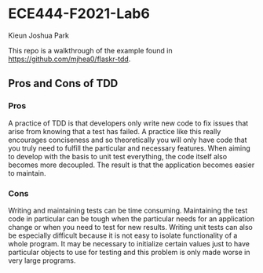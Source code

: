 # ECE444-F2021-Lab6

Kieun Joshua Park

This repo is a walkthrough of the example found in https://github.com/mjhea0/flaskr-tdd.

## Pros and Cons of TDD

### Pros

A practice of TDD is that developers only write new code to fix issues that arise from knowing that a test has failed. A practice like this really encourages conciseness and so theoretically you will only have code that you truly need to fulfill the particular and necessary features. 
When aiming to develop with the basis to unit test everything, the code itself also becomes more decoupled. The result is that the application becomes easier to maintain.

### Cons

Writing and maintaining tests can be time consuming. Maintaining the test code in particular can be tough when the particular needs for an application change or when you need to test for new results. Writing unit tests can also be especially difficult because it is not easy to isolate functionality of a whole program. It may be necessary to initialize certain values just to have particular objects to use for testing and this problem is only made worse in very large programs.
